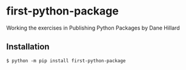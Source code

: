 # first-python-package
 
Working the exercises in Publishing Python Packages by Dane Hillard
 
## Installation
 
```shell
$ python -m pip install first-python-package
```

